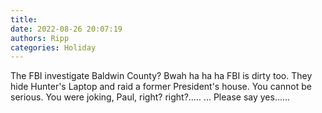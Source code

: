 ```yaml
---
title: 
date: 2022-08-26 20:07:19
authors: Ripp
categories: Holiday
---
```


 The FBI investigate Baldwin County? 
Bwah ha ha ha
FBI is dirty too.  They hide Hunter's Laptop and raid a former President's house.
You cannot be serious.  You were joking, Paul, right?  right?.....
... Please say yes......
